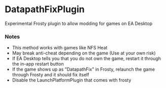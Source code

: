 # DatapathFixPlugin

Experimental Frosty plugin to allow modding for games on EA Desktop

### Notes
- This method works with games like NFS Heat
- May break anti-cheat depending on the game (Use at your own risk)
- If EA Desktop tells you that you do not own the game, restart it through the in-app restart button
- If the game shows up as "DatapathFix" in Frosty, relaunch the game through Frosty and it should fix itself
- Disable the LaunchPlatformPlugin that comes with frosty 
